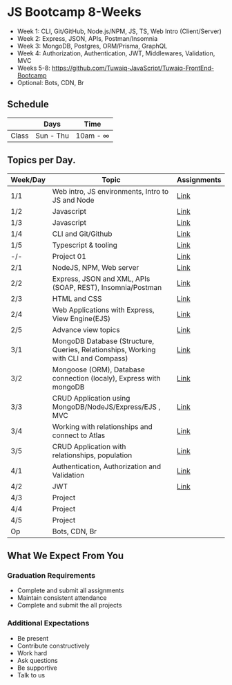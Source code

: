 # JS Bootcamp 8-Weeks

- Week 1: CLI, Git/GitHub, Node.js/NPM, JS, TS, Web Intro (Client/Server)
- Week 2: Express, JSON, APIs, Postman/Insomnia
- Week 3: MongoDB, Postgres, ORM/Prisma, GraphQL
- Week 4: Authorization, Authentication, JWT, Middlewares, Validation, MVC
- Weeks 5-8: https://github.com/Tuwaiq-JavaScript/Tuwaiq-FrontEnd-Bootcamp
- Optional: Bots, CDN, Br





## Schedule
|  | Days | Time |
| --- | ------------- | ------------- |
| Class | Sun - Thu  | 10am - ∞  |


## Topics per Day.

| Week/Day | Topic | Assignments|
| --- | ------------- |---|
| 1/1 | Web intro, JS environments, Intro to JS and Node | [Link](https://github.com/Tuwaiq-JavaScript/hw01) | 
| 1/2 | Javascript |[Link](https://github.com/Tuwaiq-JavaScript/hw02) | 
| 1/3 | Javascript |[Link](https://github.com/Tuwaiq-JavaScript/hw03) | 
| 1/4 | CLI and Git/Github |[Link](https://github.com/Tuwaiq-JavaScript/hw04) | 
| 1/5 | Typescript & tooling | [Link](https://github.com/Tuwaiq-JavaScript/hw05)|
| -/- | Project 01 | [Link](https://github.com/Tuwaiq-JavaScript/project01)|
| 2/1 | NodeJS, NPM, Web server |[Link]()|
| 2/2 | Express, JSON and XML, APIs (SOAP, REST), Insomnia/Postman |[Link]()|
| 2/3 | HTML and CSS |[Link]()|
| 2/4 | Web Applications with Express, View Engine(EJS) |[Link]()|
| 2/5 | Advance view topics |[Link]()|
| 3/1 | MongoDB Database (Structure, Queries, Relationships, Working with CLI and Compass) |[Link]()|
| 3/2 | Mongoose (ORM), Database connection (localy), Express with mongoDB |[Link]()|
| 3/3 | CRUD Application using MongoDB/NodeJS/Express/EJS , MVC |[Link]()|
| 3/4 | Working with relationships and connect to Atlas|[Link]()|
| 3/5 | CRUD Application with relationships, population |[Link]()|
| 4/1 | Authentication, Authorization and Validation |[Link]()|
| 4/2 | JWT |[Link]()|
| 4/3 | Project |
| 4/4 | Project |
| 4/5 | Project |
| Op | Bots, CDN, Br |


## What We Expect From You
### Graduation Requirements
* Complete and submit all assignments
* Maintain consistent attendance
* Complete and submit the all projects
### Additional Expectations
* Be present
* Contribute constructively
* Work hard
* Ask questions
* Be supportive
* Talk to us
